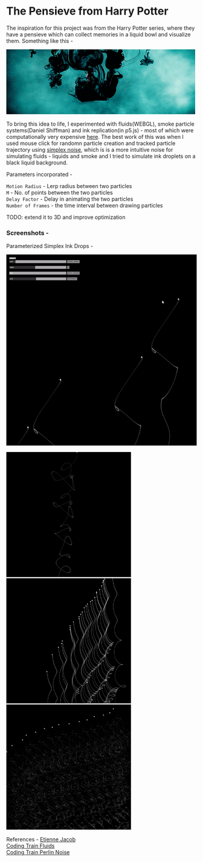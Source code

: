 # The Pensieve from Harry Potter

The inspiration for this project was from the Harry Potter series, where they have a pensieve which can collect memories in a liquid bowl and visualize them. Something like this - 

![animated](./Inspiration/harry_pensieve.gif)

To bring this idea to life, I experimented with fluids(WEBGL), smoke particle systems(Daniel Shiffman) and ink replication(in p5.js) - most of which were computationally very expensive [here](https://editor.p5js.org/surya.dakshina/sketches/tedP4Rfh5). The best work of this was when I used mouse click for randomn particle creation and tracked particle trajectory using [simplex noise](https://en.wikipedia.org/wiki/Simplex_noise), which is is a more intuitive noise for simulating fluids - liquids and smoke and I tried to simulate ink droplets on a black liquid background.

Parameters incorporated - 

`Motion Radius` - Lerp radius between two particles <br />
`M` - No. of points between the two particles <br />
`Delay Factor` - Delay in animating the two particles <br />
`Number of Frames` - the time interval between drawing particles

TODO: extend it to 3D and improve optimization

### Screenshots - 

Parameterized Simplex Ink Drops -

![ink_simplex](./outputs/simplex_droplets.gif)

<img src="./outputs/fr1595.png" width=330px> <img src="./outputs/fr28301.png" width=330px> <img src="./outputs/fr7673.png" width=330px>

References - 
[Etienne Jacob](https://necessary-disorder.tumblr.com/) <br />
[Coding Train Fluids](https://thecodingtrain.com/CodingChallenges/132-fluid-simulation.html) <br />
[Coding Train Perlin Noise](https://thecodingtrain.com/CodingChallenges/024-perlinnoiseflowfield.html)
